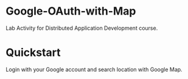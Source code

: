 # Google-OAuth-with-Map
Lab Activity for Distributed Application Development course.

# Quickstart
Login with your Google account and search location with Google Map.
